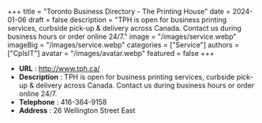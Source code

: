 +++
title = "Toronto Business Directory - The Printing House"
date = 2024-01-06
draft = false
description = "TPH is open for business printing services, curbside pick-up & delivery across Canada. Contact us during business hours or order online 24/7."
image = "/images/service.webp"
imageBig = "/images/service.webp"
categories = ["Service"]
authors = ["CplsIT"]
avatar = "/images/avatar.webp"
featured = false
+++


* **URL** :  http://www.tph.ca/
* **Description** : TPH is open for business printing services, curbside pick-up & delivery across Canada. Contact us during business hours or order online 24/7.
* **Telephone** : 416-364-9158
* **Address** : 26 Wellington Street East